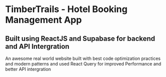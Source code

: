 # TimberTrails - Hotel Booking Management App 

## Built using ReactJS and Supabase for backend and API Intergration

An awesome real world website built with best code optimization practices and modern patterns and used React Query for improved Performance and better API intergration 
